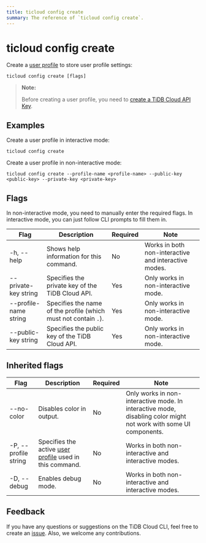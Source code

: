 ```yaml
---
title: ticloud config create
summary: The reference of `ticloud config create`.
---
```


# ticloud config create

Create a [user profile](/tidb-cloud/cli-reference.md#user-profile) to store user profile settings:

```shell
ticloud config create [flags]
```

> **Note:**
>
> Before creating a user profile, you need to [create a TiDB Cloud API Key](https://docs.tidb.io/tidbcloud/api/v1beta#section/Authentication/API-Key-Management).

## Examples

Create a user profile in interactive mode:

```shell
ticloud config create
```

Create a user profile in non-interactive mode:

```shell
ticloud config create --profile-name <profile-name> --public-key <public-key> --private-key <private-key>
```

## Flags

In non-interactive mode, you need to manually enter the required flags. In interactive mode, you can just follow CLI prompts to fill them in.

| Flag                  | Description                                   | Required | Note                             |
|-----------------------|-----------------------------------------------|----------|-----------------------------------|
| -h, --help            | Shows help information for this command.                    | No       | Works in both non-interactive and interactive modes. |
| --private-key string  | Specifies the private key of the TiDB Cloud API.         | Yes      | Only works in non-interactive mode. |
| --profile-name string | Specifies the name of the profile (which must not contain `.`). | Yes      | Only works in non-interactive mode. |
| --public-key string   | Specifies the public key of the TiDB Cloud API.          | Yes      | Only works in non-interactive mode. |

## Inherited flags

| Flag                 | Description                                  | Required | Note                                                                                                                    |
|----------------------|----------------------------------------------|----------|--------------------------------------------------------------------------------------------------------------------------|
| --no-color           | Disables color in output.                     | No       | Only works in non-interactive mode. In interactive mode, disabling color might not work with some UI components. |
| -P, --profile string | Specifies the active [user profile](/tidb-cloud/cli-reference.md#user-profile) used in this command. | No       | Works in both non-interactive and interactive modes.                                                                      |
| -D, --debug          | Enables debug mode.                                                                                   | No       | Works in both non-interactive and interactive modes.                                                             |

## Feedback

If you have any questions or suggestions on the TiDB Cloud CLI, feel free to create an [issue](https://github.com/tidbcloud/tidbcloud-cli/issues/new/choose). Also, we welcome any contributions.
